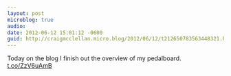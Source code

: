 ```yaml
---
layout: post
microblog: true
audio: 
date: 2012-06-12 15:01:12 -0600
guid: http://craigmcclellan.micro.blog/2012/06/12/t212650783563448321.html
---
```

Today on the blog I finish out the overview of my pedalboard. [t.co/ZzV6uAmB](http://t.co/ZzV6uAmB)
